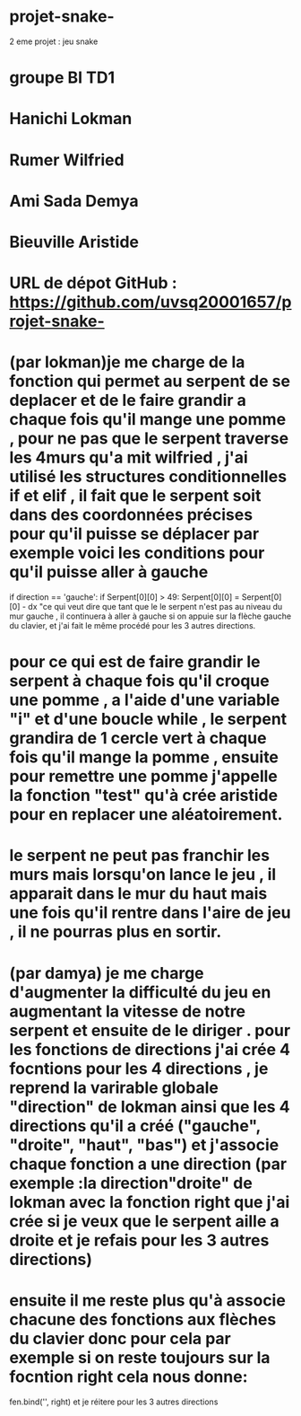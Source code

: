 # projet-snake-
2 eme projet : jeu snake 

# groupe BI TD1
# Hanichi Lokman 
# Rumer Wilfried 
# Ami Sada Demya 

# Bieuville Aristide 
# URL de dépot GitHub : https://github.com/uvsq20001657/projet-snake-
# (par lokman)je me charge de la fonction qui permet au serpent de se deplacer et de le faire grandir a chaque fois qu'il mange une pomme , pour ne pas que le serpent traverse les 4murs qu'a mit wilfried , j'ai utilisé les structures conditionnelles if et elif , il fait que le serpent soit dans des coordonnées précises pour qu'il puisse se déplacer par exemple voici les conditions pour qu'il puisse aller à gauche 

if direction  == 'gauche':
        if Serpent[0][0] > 49:
             Serpent[0][0]  = Serpent[0][0] - dx
"ce qui veut dire que tant que le le serpent n'est pas au niveau du mur gauche , il continuera à aller à gauche si on appuie sur la flèche gauche du clavier, et j'ai fait le même procédé pour les 3 autres directions.

# pour ce qui est de faire grandir le serpent à chaque fois qu'il croque une pomme , a l'aide d'une variable "i" et d'une boucle while , le serpent grandira de 1 cercle vert à chaque fois qu'il mange la pomme , ensuite pour remettre une pomme j'appelle la fonction "test" qu'à crée aristide pour en replacer une aléatoirement.
# le serpent ne peut pas franchir les murs mais lorsqu'on lance le jeu , il apparait dans le mur du haut mais une fois qu'il rentre dans l'aire de jeu , il ne pourras plus en sortir.
# (par damya) je me charge d'augmenter la difficulté du jeu en augmentant la vitesse de notre serpent et ensuite de le diriger                      .                            pour les fonctions de directions j'ai crée 4 focntions pour les 4 directions , je reprend la varirable globale "direction" de lokman ainsi que les 4 directions qu'il a créé ("gauche", "droite", "haut", "bas") et j'associe chaque fonction  a une direction (par exemple :la direction"droite" de lokman avec la fonction right que j'ai crée si je veux que le serpent aille a droite et je refais pour les 3 autres directions) 
# ensuite il me reste plus qu'à associe chacune des fonctions aux flèches du clavier donc pour cela par exemple si on reste toujours sur la focntion right cela nous donne:
fen.bind('<Right>', right)       et je réitere pour les 3 autres directions
        
       



